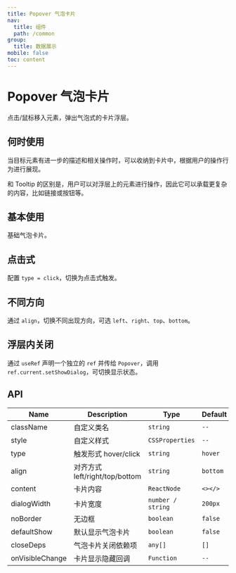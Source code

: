 ```yaml
---
title: Popover 气泡卡片
nav:
  title: 组件
  path: /common
group:
  title: 数据展示
mobile: false
toc: content
---
```


# Popover 气泡卡片

点击/鼠标移入元素，弹出气泡式的卡片浮层。

## 何时使用

当目标元素有进一步的描述和相关操作时，可以收纳到卡片中，根据用户的操作行为进行展现。

和 Tooltip 的区别是，用户可以对浮层上的元素进行操作，因此它可以承载更复杂的内容，比如链接或按钮等。

## 基本使用

基础气泡卡片。

<code src="./demos/index1.tsx"></code>

## 点击式

配置 `type = click`，切换为点击式触发。

<code src="./demos/index2.tsx"></code>

## 不同方向

通过 `align`，切换不同出现方向，可选 `left`、`right`、`top`、`bottom`。

<code src="./demos/index3.tsx"></code>

## 浮层内关闭

通过 `useRef` 声明一个独立的 `ref` 并传给 `Popover`，调用 `ref.current.setShowDialog`，可切换显示状态。

<code src="./demos/index4.tsx"></code>

## API

| Name            | Description                    | Type              | Default  |
| --------------- | ------------------------------ | ----------------- | -------- |
| className       | 自定义类名                     | `string`          | `--`     |
| style           | 自定义样式                     | `CSSProperties`   | `--`     |
| type            | 触发形式 hover/click           | `string`          | `hover`  |
| align           | 对齐方式 left/right/top/bottom | `string`          | `bottom` |
| content         | 卡片内容                       | `ReactNode`       | `<></>`  |
| dialogWidth     | 卡片宽度                       | `number / string` | `200px`  |
| noBorder        | 无边框                         | `boolean`         | `false`  |
| defaultShow     | 默认显示气泡卡片               | `boolean`         | `false`  |
| closeDeps       | 气泡卡片关闭依赖项             | `any[]`           | `[]`     |
| onVisibleChange | 卡片显示隐藏回调               | `Function`        | `--`     |
